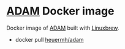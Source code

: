 # [ADAM](https://github.com/bigdatagenomics/adam) Docker image
Docker image of [ADAM](https://github.com/bigdatagenomics/adam) built with [Linuxbrew](http://brew.sh/linuxbrew/).

 * docker pull [heuermh/adam](https://registry.hub.docker.com/u/heuermh/adam/)